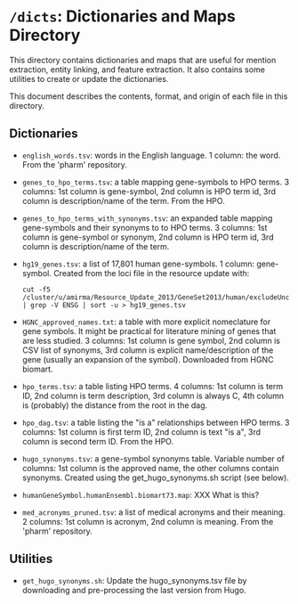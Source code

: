 # `/dicts`: Dictionaries and Maps Directory

This directory contains dictionaries and maps that are useful for mention
extraction, entity linking, and feature extraction. It also contains some
utilities to create or update the dictionaries.

This document describes the contents, format, and origin of each file in this
directory.

## Dictionaries

* `english_words.tsv`: words in the English language. 1 column: the word. From
  the 'pharm' repository.

* `genes_to_hpo_terms.tsv`: a table mapping gene-symbols to HPO terms. 3
  columns: 1st column is gene-symbol, 2nd column is HPO term id, 3rd column is
  description/name of the term. From the HPO.

* `genes_to_hpo_terms_with_synonyms.tsv`: an expanded table mapping gene-symbols
  and their synonyms to to HPO terms. 3 columns: 1st column is gene-symbol or
  synonym, 2nd column is HPO term id, 3rd column is description/name of the term. 

* `hg19_genes.tsv`: a list of 17,801 human gene-symbols. 1 column: gene-symbol.
  Created from the loci file in the resource update with:

	```
	cut -f5 /cluster/u/amirma/Resource_Update_2013/GeneSet2013/human/excludeUnconventionals/hg19.loci | grep -V ENSG | sort -u > hg19_genes.tsv
	```

* `HGNC_approved_names.txt`: a table with more explicit nomeclature for gene
  symbols. It might be practical for literature mining of genes that are less
  studied. 3 columns: 1st column is gene symbol, 2nd column is CSV list of
  synonyms, 3rd column is explicit name/description of the gene (usually an
  expansion of the symbol). Downloaded from HGNC biomart.

* `hpo_terms.tsv`: a table listing HPO terms. 4 columns: 1st column is term ID,
  2nd column is term description, 3rd column is always C, 4th column is
  (probably) the distance from the root in the dag.

* `hpo_dag.tsv`: a table listing the "is a" relationships between HPO terms. 3
  columns: 1st column is first term ID, 2nd column is text "is a", 3rd column is
  second term ID. From the HPO.

* `hugo_synonyms.tsv`: a gene-symbol synonyms table. Variable number of columns:
  1st column is the approved name, the other columns contain
  synonyms. Created using the get_hugo_synonyms.sh script (see below).

* `humanGeneSymbol.humanEnsembl.biomart73.map`: XXX What is this? 

* `med_acronyms_pruned.tsv`: a list of medical acronyms and their meaning. 2
  columns: 1st column is acronym, 2nd column is meaning. From the 'pharm'
  repository.

## Utilities

* `get_hugo_synonyms.sh`: Update the hugo_synonyms.tsv file by downloading and
  pre-processing the last version from Hugo.

